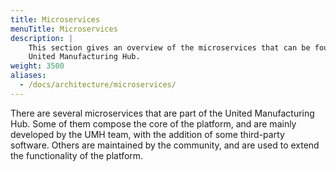 ```yaml
---
title: Microservices
menuTitle: Microservices
description: |
    This section gives an overview of the microservices that can be found in the
    United Manufacturing Hub.
weight: 3500
aliases:
  - /docs/architecture/microservices/
---
```


There are several microservices that are part of the United Manufacturing Hub.
Some of them compose the core of the platform, and are mainly developed by the
UMH team, with the addition of some third-party software. Others are maintained
by the community, and are used to extend the functionality of the platform.
